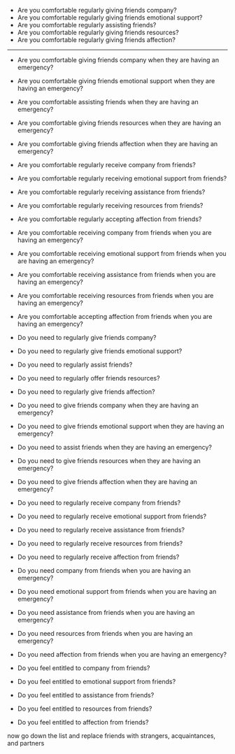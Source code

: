 * Are you comfortable regularly giving friends company?
* Are you comfortable regularly giving friends emotional support?
* Are you comfortable regularly assisting friends?
* Are you comfortable regularly giving friends resources?
* Are you comfortable regularly giving friends affection?

- - -
- Are you comfortable giving friends company when they are having an emergency?
- Are you comfortable giving friends emotional support when they are having an emergency?
- Are you comfortable assisting friends when they are having an emergency?
- Are you comfortable giving friends resources when they are having an emergency?
- Are you comfortable giving friends affection when they are having an emergency?

- Are you comfortable regularly receive company from friends?
- Are you comfortable regularly receiving emotional support from friends?
- Are you comfortable regularly receiving assistance from friends?
- Are you comfortable regularly receiving resources from friends?
- Are you comfortable regularly accepting affection from friends?
- Are you comfortable receiving company from friends when you are having an emergency?
- Are you comfortable receiving emotional support from friends when you are having an emergency?
- Are you comfortable receiving assistance from friends when you are having an emergency?
- Are you comfortable receiving resources from friends when you are having an emergency?
- Are you comfortable accepting affection from friends when you are having an emergency?
- Do you need to regularly give friends company? 
- Do you need to regularly give friends emotional support? 
- Do you need to regularly assist friends? 
- Do you need to regularly offer friends resources? 
- Do you need to regularly give friends affection? 
- Do you need to give friends company when they are having an emergency? 
- Do you need to give friends emotional support when they are having an emergency? 
- Do you need to assist friends when they are having an emergency? 
- Do you need to give friends resources when they are having an emergency? 
- Do you need to give friends affection when they are having an emergency? 
- Do you need to regularly receive company from friends? 
- Do you need to regularly receive emotional support from friends?
- Do you need to regularly receive assistance from friends? 
- Do you need to regularly receive resources from friends?
- Do you need to regularly receive affection from friends? 
- Do you need company from friends when you are having an emergency? 
- Do you need emotional support from friends when you are having an emergency? 
- Do you need assistance from friends when you are having an emergency?
- Do you need resources from friends when you are having an emergency? 
- Do you need affection from friends when you are having an emergency?
- Do you feel entitled to company from friends? 
- Do you feel entitled to emotional support from friends?
- Do you feel entitled to assistance from friends? 
- Do you feel entitled to resources from friends?
- Do you feel entitled to affection from friends? 

now go down the list and replace friends with strangers, acquaintances, and partners
